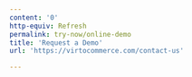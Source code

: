 ```yaml
---
content: '0'
http-equiv: Refresh
permalink: try-now/online-demo
title: 'Request a Demo'
url: 'https://virtocommerce.com/contact-us'

---
```

